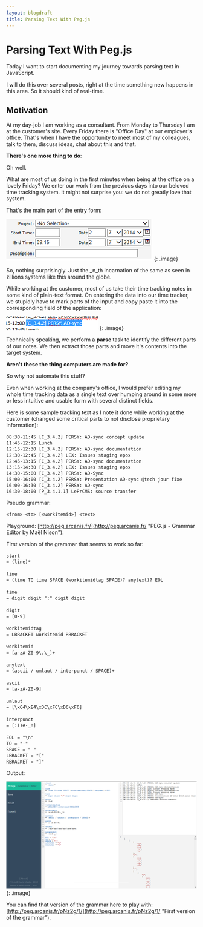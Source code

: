 ```yaml
---
layout: blogdraft
title: Parsing Text With Peg.js
---
```


# Parsing Text With Peg.js

Today I want to start documenting my journey towards parsing text in JavaScript. 

I will do this over several posts, right at the time something new happens in this area. So it should kind of real-time.

## Motivation

At my day-job I am working as a consultant. From Monday to Thursday I am at the customer's site. Every Friday there is "Office Day" at our employer's office. That's when I have the opportunity to meet most of my colleagues, talk to them, discuss ideas, chat about this and that.

**There's one more thing to do**:

Oh well.

What are most of us doing in the first minutes when being at the office on a lovely Friday? We enter our work from the previous days into our beloved time tracking system. It might not surprise you: we do not greatly love that system.

That's the main part of the entry form:

![Screenshot of the Grammar Editor](/images/posts/PegJs/TimeTrackingEntryForm.png)
{: .image}

So, nothing surprisingly. Just the _n_th incarnation of the same as seen in zillions systems like this around the globe.

While working at the customer, most of us take their time tracking notes in some kind of plain-text format. On entering the data into our time tracker, we stupidly have to mark parts of the input and copy paste it into the corresponding field of the application:

![Marked Time Data](/images/posts/PegJs/MarkedTimeData.png)
{: .image}

Technically speaking, we perform a **parse** task to identify the different parts of our notes. We then extract those parts and move it's contents into the target system.

**Aren't these the thing computers are made for?**

So why not automate this stuff?

Even when working at the company's office, I would prefer editing my whole time tracking data as a single text over humping around in some more or less intuitive and usable form with several distinct fields.

Here is some sample tracking text as I note it done while working at the customer (changed some critical parts to not disclose proprietary information):

    08:30-11:45 [C_3.4.2] PERSY: AD-sync concept update
    11:45-12:15 Lunch
    12:15-12:30 [C_3.4.2] PERSY: AD-sync documentation
    12:30-12:45 [C_3.4.2] LEX: Issues staging epox
    12:45-13:15 [C_3.4.2] PERSY: AD-sync documentation
    13:15-14:30 [C_3.4.2] LEX: Issues staging epox
    14:30-15:00 [C_3.4.2] PERSY: AD-Sync
    15:00-16:00 [C_3.4.2] PERSY: Presentation AD-sync @tech jour fixe
    16:00-16:30 [C_3.4.2] PERSY: AD-sync
    16:30-18:00 [P_3.4.1.1] LePrCMS: source transfer
    
Pseudo grammar:

    <from>-<to> [<workitemid>] <text>

Playground: [http://peg.arcanis.fr/](http://peg.arcanis.fr/ "PEG.js - Grammar Editor by Maël Nison").

First version of the grammar that seems to work so far: 

    start
    = (line)*
    
    line
    = (time TO time SPACE (workitemidtag SPACE)? anytext)? EOL
    
    time
    = digit digit ":" digit digit
    
    digit
    = [0-9]
    
    workitemidtag
    = LBRACKET workitemid RBRACKET
    
    workitemid
    = [a-zA-Z0-9\.\_]+
    
    anytext
    = (ascii / umlaut / interpunct / SPACE)+
    
    ascii
    = [a-zA-Z0-9]
    
    umlaut
    = [\xC4\xE4\xDC\xFC\xD6\xF6]
    
    interpunct
    = [:()#-_!]
    
    EOL = "\n"
    TO = "-"
    SPACE = " "
    LBRACKET = "["
    RBRACKET = "]"
    
Output:

![Screenshot of the Grammar Editor](/images/posts/PegJs/ScreenshotGrammarEditor.png)
{: .image}

You can find that version of the grammar here to play with: [http://peg.arcanis.fr/pNz2g/1/](http://peg.arcanis.fr/pNz2g/1/ "First version of the grammar").
